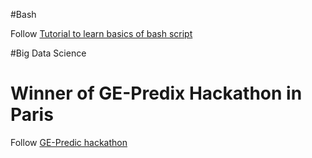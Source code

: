 #Bash

Follow [Tutorial to learn basics of bash script](http://sureshannapureddy.github.io/bash-basic-scripts.html)


#Big Data Science


# Winner of GE-Predix Hackathon in Paris
Follow [GE-Predic hackathon](https://devpost.com/software/general-healing)
